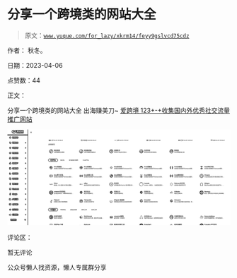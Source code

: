 # 分享一个跨境类的网站大全

> 原文：[`www.yuque.com/for_lazy/xkrm14/feyy9gslvcd75cdz`](https://www.yuque.com/for_lazy/xkrm14/feyy9gslvcd75cdz)

作者： 秋冬。

日期：2023-04-06

点赞数：44

正文：

分享一个跨境类的网站大全 出海赚美刀~ [爱跨境 123+-+收集国内外优秀社交流量推广网站](https://www.ikj123.com/)

![](img/bbb426aa8c81c4a0be7503e3e65e773f.png)

评论区：

暂无评论

公众号懒人找资源，懒人专属群分享

